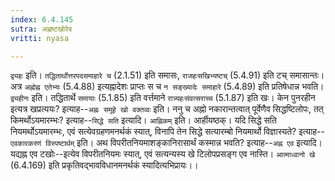 ```yaml
---
index: 6.4.145
sutra: अह्नष्टखोरेव
vritti: nyasa

---
```

`द्व्यहः` इति। `तद्धितार्थोत्तरपदसमाहारे च` (2.1.51) इति समासः, `राजहःसखिभ्यष्टच्` (5.4.91) इति टच् समासान्तः। अत्र `अह्नोह्न एतेभ्यः` (5.4.88) इत्यह्नादेशः प्राप्तः स च `न सङ्ख्यादेः समाहारे` (5.4.89) इति प्रतिषेधान्न भवति। `द्व्यहीनः` इति। तद्धितार्थे `समायाः` (5.1.85) इति वर्त्तमाने `रात्र्यहःसंवत्सराच्च` (5.1.87) इति खः।
केन पुनरहीन इत्यत्र खप्रत्ययः? इत्याह--`अह्नः समूहे खो वक्तव्वः` इति। ननु च अह्नो नकारान्तत्वात् पूर्वेणैव सिद्धष्टिलोपः, तत् किमर्थोऽयमारम्भः? इत्याह--`सिद्धे सति` इत्यादि। `आह्निकम्` इति। आर्हीयष्ठक्। यदि सिद्धे सति नियमर्थोऽयमारम्भः, एवं सत्येवग्रहणमनर्थकं स्यात्, विनापि तेन सिद्धे सत्यारम्बो नियमार्थो विज्ञास्यते? इत्याह--`एवकारकरणं विस्पष्टार्थम्` इति। अथ विपरीतनियमाशङ्कानिरासार्थं कस्मान्न भवति? इत्याह--`अह्न एव` इत्यादि। यद्यह्न एव टखोः--इत्येव विपरीतनियमः स्यात्, एवं सत्यन्यस्य खे टिलोपप्रसङ्ग एव नास्ति। `आत्माध्वानो खे` (6.4.169) इति प्रकृतिवद्भावविधानमनर्थकं स्यादित्यभिप्रायः।।